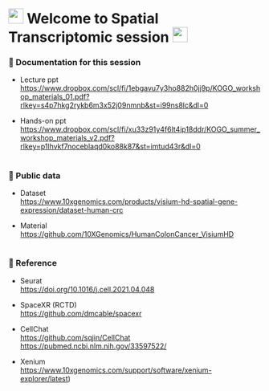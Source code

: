 <h1>
  <img src="https://media.giphy.com/media/hvRJCLFzcasrR4ia7z/giphy.gif" width="30px"/>
   Welcome to Spatial Transcriptomic session 
  <img src="https://media.giphy.com/media/hvRJCLFzcasrR4ia7z/giphy.gif" width="30px"/>
</h1>


### :orange_book: Documentation for this session
* Lecture ppt    
https://www.dropbox.com/scl/fi/1ebgavu7y3ho882h0jj9p/KOGO_workshop_materials_01.pdf?rlkey=s4p7hkg2rykb6m3x52j09nmnb&st=i99ns8lc&dl=0

* Hands-on ppt     
  https://www.dropbox.com/scl/fi/xu33z91y4f6lt4ip18ddr/KOGO_summer_workshop_materials_v2.pdf?rlkey=p1lhvkf7noceblaqd0ko88k87&st=imtud43r&dl=0
  

<h1>

</h1>

### :green_book: Public data
 * Dataset     
https://www.10xgenomics.com/products/visium-hd-spatial-gene-expression/dataset-human-crc

 * Material      
https://github.com/10XGenomics/HumanColonCancer_VisiumHD


<h1>

</h1>

  
### :blue_book: Reference
 * Seurat      
   https://doi.org/10.1016/j.cell.2021.04.048    
   
 * SpaceXR (RCTD)      
   https://github.com/dmcable/spacexr        

 * CellChat      
   https://github.com/sqjin/CellChat   
   https://pubmed.ncbi.nlm.nih.gov/33597522/

 * Xenium       
  https://www.10xgenomics.com/support/software/xenium-explorer/latest)      
